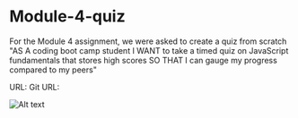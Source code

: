 # Module-4-quiz
For the Module 4 assignment, we were asked to create a quiz from scratch
"AS A coding boot camp student
I WANT to take a timed quiz on JavaScript fundamentals that stores high scores
SO THAT I can gauge my progress compared to my peers"

URL:
Git URL:

![Alt text](/Module-4-quiz/assets/images/screenshot1.png "Screenshot of website")